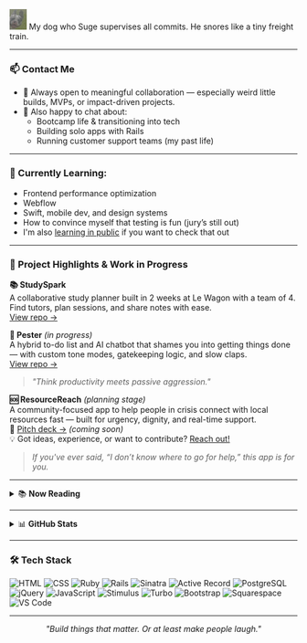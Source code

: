 <img src="./assets/suge.png" alt="Suge the Frenchie" width="30" /> My dog who Suge supervises all commits. He snores like a tiny freight train. 

---

### 📫 Contact Me
- 🤝 Always open to meaningful collaboration — especially weird little builds, MVPs, or impact-driven projects.
- 💬 Also happy to chat about:
  - Bootcamp life & transitioning into tech  
  - Building solo apps with Rails  
  - Running customer support teams (my past life)

---

### 🌱 Currently Learning:

- Frontend performance optimization  
- Webflow  
- Swift, mobile dev, and design systems  
- How to convince myself that testing is fun (jury’s still out)
- I'm also [learning in public](./docs) if you want to check that out

---

### 🚧 Project Highlights & Work in Progress

**📚 StudySpark**  
A collaborative study planner built in 2 weeks at Le Wagon with a team of 4. Find tutors, plan sessions, and share notes with ease.  
[View repo →](https://github.com/MohdSafwanAhmad/study-spark)

**🔄 Pester** *(in progress)*  
A hybrid to-do list and AI chatbot that shames you into getting things done — with custom tone modes, gatekeeping logic, and slow claps.  
[View repo →](https://github.com/n4ika/pester)
> _"Think productivity meets passive aggression."_  

**🆘 ResourceReach** *(planning stage)*  
A community-focused app to help people in crisis connect with local resources fast — built for urgency, dignity, and real-time support.  
🔗 [Pitch deck →](https://docs.google.com/presentation/d/1P1a9qKGT2PBqb4xHzpyNOqnVtIe2jAvSntUWXtpgf5s/edit?slide=id.p#slide=id.p) *(coming soon)*  
💡 Got ideas, experience, or want to contribute? [Reach out!](mailto:naika.c.3113@gmail.com)
> _If you've ever said, “I don’t know where to go for help,” this app is for you._

---

<details>
<summary>📚 <strong>Now Reading</strong></summary>

- *Parable of the Sower* by Octavia E Butler

</details>

---

<details>
<summary>📊 <strong>GitHub Stats</strong></summary>

![GitHub Stats](https://github-readme-stats.vercel.app/api?username=n4ika&show_icons=true&theme=default)  
![Top Langs](https://github-readme-stats.vercel.app/api/top-langs/?username=n4ika&layout=compact)

</details>

---

### 🛠 Tech Stack

![HTML](https://img.shields.io/badge/HTML5-E34F26?style=flat&logo=html5&logoColor=white)
![CSS](https://img.shields.io/badge/CSS3-1572B6?style=flat&logo=css3&logoColor=white)
![Ruby](https://img.shields.io/badge/Ruby-CC342D?style=flat&logo=ruby&logoColor=white)
![Rails](https://img.shields.io/badge/Rails-CC0000?style=flat&logo=rubyonrails&logoColor=white)
![Sinatra](https://img.shields.io/badge/Sinatra-000000?style=flat&logo=ruby&logoColor=white)
![Active Record](https://img.shields.io/badge/Active_Record-CC0000?style=flat&logo=rubyonrails&logoColor=white)
![PostgreSQL](https://img.shields.io/badge/PostgreSQL-336791?style=flat&logo=postgresql&logoColor=white)
![jQuery](https://img.shields.io/badge/jQuery-0769AD?style=flat&logo=jquery&logoColor=white)
![JavaScript](https://img.shields.io/badge/JavaScript-F7DF1E?style=flat&logo=javascript&logoColor=black)
![Stimulus](https://img.shields.io/badge/StimulusJS-ff4757?style=flat&logo=lightning&logoColor=white)
![Turbo](https://img.shields.io/badge/Turbo-8A2BE2?style=flat)
![Bootstrap](https://img.shields.io/badge/Bootstrap-7952B3?style=flat&logo=bootstrap&logoColor=white)
![Squarespace](https://img.shields.io/badge/Squarespace-000000?style=flat&logo=squarespace&logoColor=white)
![VS Code](https://img.shields.io/badge/VS%20Code-007ACC?style=flat&logo=visual-studio-code&logoColor=white)


---

<p align="center">
  <i>"Build things that matter. Or at least make people laugh."</i>
</p>
